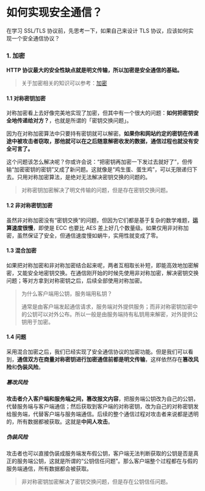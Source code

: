 # 如何实现安全通信？

在学习 SSL/TLS 协议前，先思考一下，如果自己来设计 TLS 协议，应该如何实现一个安全通信协议？

### 1. 加密

**HTTP 协议最大的安全性缺点就是明文传输，所以加密是安全通信的基础。**

> 关于加密相关的知识可以参考：[加密](./加密.md)

#### 1.1 对称密钥加密

对称加密看上去好像完美地实现了加密，但其中有一个很大的问题：**如何把密钥安全地传递给对方？**，也就是所谓的「密钥交换问题」。

因为在对称加密算法中只要持有密钥就可以解密。**如果你和网站约定的密钥在传递途中被攻击者窃取，那他就可以在之后随意解密收发的数据，通信过程也就没有安全可言了。**

这个问题该怎么解决呢？你或许会说：“把密钥再加密一下发过去就好了”，但传输“加密密钥的密钥”又成了新问题。这就像是“鸡生蛋、蛋生鸡”，可以无限递归下去。只用对称加密算法，是绝对无法解决密钥交换的问题的。

> 对称密钥加密解决了明文传输的问题，但是存在密钥交换问题。

#### 1.2 非对称密钥加密

虽然非对称加密没有“密钥交换”的问题，但因为它们都是基于复杂的数学难题，**运算速度很慢**，即使是 ECC 也要比 AES 差上好几个数量级。如果仅用非对称加密，虽然保证了安全，但通信速度慢如蜗牛，实用性就变成了零。

#### 1.3 混合加密

如果把对称加密和非对称加密结合起来呢，两者互相取长补短，即能高效地加密解密，又能安全地密钥交换。在通信刚开始的时候先使用非对称加密，解决密钥交换问题；等对方拿到对称密钥之后，后续全部使用对称加密。


> 为什么客户端用公钥，服务端用私钥？
>
> 通常是由客户端发起通信请求，服务端对外提供服务；而非对称密钥加密中的公钥可以对外公布。所以一般是由服务端持有私钥用来解密，对外提供公钥用于加密。


#### 1.4 问题

采用混合加密之后，我们已经实现了安全通信协议的加密功能。但是我们可以看到，**通信双方在商量对称密钥进行加密通信前都是明文传输**，这样依然存在**篡改风险**和**伪装风险**。

##### 篡改风险

**攻击者介入客户端和服务端之间，篡改报文内容**，把服务端公钥改为自己的公钥，代替服务端与客户端通信；然后获取到客户端的对称密钥，改为自己的对称密钥发给服务端，代替客户端与服务端通信。后续的整个通信过程对攻击者来说都是透明的，所有数据都被获取。这就是**中间人攻击**。

##### 伪装风险

攻击者也可以直接伪装成服务端发布假公钥，客户端无法判断获取的公钥是否是真正的服务端公钥，这就是所谓的“公钥信任问题”。那么客户端整个过程都在与假的服务端通信，所有数据都会被获取。

> 非对称密钥加密解决了密钥交换问题，但是存在公钥信任问题。


